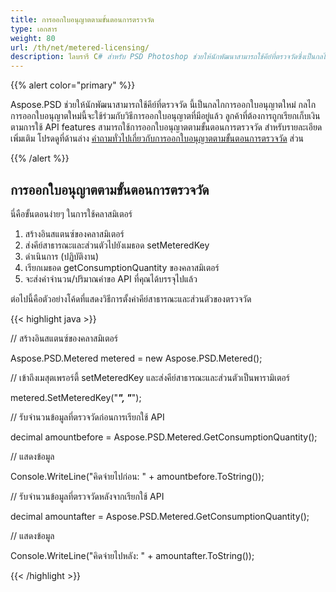 ```yaml
---
title: การออกใบอนุญาตตามขั้นตอนการตรวจวัด
type: เอกสาร
weight: 80
url: /th/net/metered-licensing/
description: ไลบรารี C# สำหรับ PSD Photoshop ช่วยให้นักพัฒนาสามารถใช้คีย์ที่ตรวจวัดซึ่งเป็นกลไกการออกใบอนุญาตใหม่และจะใช้ร่วมกับวิธีการออกใบอนุญาตที่มีอยู่
---
```


{{% alert color="primary" %}}

Aspose.PSD ช่วยให้นักพัฒนาสามารถใช้คีย์ที่ตรวจวัด นี้เป็นกลไกการออกใบอนุญาตใหม่ กลไกการออกใบอนุญาตใหม่นี้จะใช้ร่วมกับวิธีการออกใบอนุญาตที่มีอยู่แล้ว ลูกค้าที่ต้องการถูกเรียกเก็บเงินตามการใช้ API features สามารถใช้การออกใบอนุญาตตามขั้นตอนการตรวจวัด สำหรับรายละเอียดเพิ่มเติม โปรดดูที่ด้านล่าง [คำถามทั่วไปเกี่ยวกับการออกใบอนุญาตตามขั้นตอนการตรวจวัด](https://purchase.aspose.com/faqs/licensing/metered) ส่วน

{{% /alert %}}
## **การออกใบอนุญาตตามขั้นตอนการตรวจวัด**
นี่คือขั้นตอนง่ายๆ ในการใช้คลาสมิเตอร์

1. สร้างอินสแตนซ์ของคลาสมิเตอร์
1. ส่งคีย์สาธารณะและส่วนตัวไปยังเมธอด setMeteredKey
1. ดำเนินการ (ปฏิบัติงาน)
1. เรียกเมธอด getConsumptionQuantity ของคลาสมิเตอร์
1. จะส่งค่าจำนวน/ปริมาณคำขอ API ที่คุณได้บรรจุไปแล้ว

ต่อไปนี้คือตัวอย่างโค้ดที่แสดงวิธีการตั้งค่าคีย์สาธารณะและส่วนตัวของตรวจวัด

{{< highlight java >}}

 // สร้างอินสแตนซ์ของคลาสมิเตอร์

Aspose.PSD.Metered metered = new Aspose.PSD.Metered();



// เข้าถึงเมสุตเพรอร์ตี้ setMeteredKey และส่งคีย์สาธารณะและส่วนตัวเป็นพารามิเตอร์

metered.SetMeteredKey("*****", "*****");



// รับจำนวนข้อมูลที่ตรวจวัดก่อนการเรียกใช้ API

decimal amountbefore = Aspose.PSD.Metered.GetConsumptionQuantity();



// แสดงข้อมูล

Console.WriteLine("คิดจ่ายไปก่อน: " + amountbefore.ToString());

// รับจำนวนข้อมูลที่ตรวจวัดหลังจากเรียกใช้ API

decimal amountafter = Aspose.PSD.Metered.GetConsumptionQuantity();



// แสดงข้อมูล

Console.WriteLine("คิดจ่ายไปหลัง: " + amountafter.ToString());

{{< /highlight >}}
